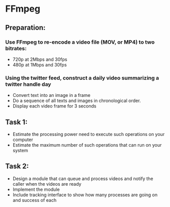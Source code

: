 # FFmpeg
## Preparation:
### Use FFmpeg to re-encode a video file (MOV, or MP4) to two bitrates:
- 720p at 2Mbps and 30fps
- 480p at 1Mbps and 30fps
### Using the twitter feed, construct a daily video summarizing a twitter handle day
- Convert text into an image in a frame
- Do a sequence of all texts and images in chronological order.
- Display each video frame for 3 seconds
  
## Task 1:
- Estimate the processing power need to execute such operations on your computer
- Estimate the maximum number of such operations that can run on your system

## Task 2:
- Design a module that can queue and process videos and notify the caller when the videos are ready
- Implement the module
- Include tracking interface to show how many processes are going on and success of each

